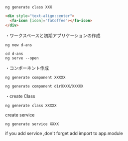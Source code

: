 
```cmd:create_class 
ng generate class XXX
```


```HTML
<div style="text-align:center">
  <fa-icon [icon]="faCoffee"></fa-icon>
</div>
```
・ワークスペースと初期アプリケーションの作成
```
ng new d-ans

cd d-ans
ng serve --open
```
・コンポーネント作成
```
ng generate component XXXXX

ng generate component dirXXXX/XXXXX
```

・create Class
```
ng generate class XXXXX
```

create service
```
ng generate service XXXX
```
if you add service ,don't forget add import to app.module
